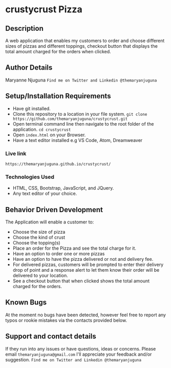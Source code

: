 # crustycrust Pizza 

## Description
A web application that enables my customers to order and choose different sizes of pizzas and different toppings, checkout button that displays the total amount charged for the orders when clicked.

## Author Details
Maryanne Njuguna `Find me on Twitter and Linkedin @themaryanjuguna`

## Setup/Installation Requirements
- Have git installed.
- Clone this repository to a location in your file system. `git clone https://github.com/themaryanjuguna/crustycrust.git`
- Open terminal command line then navigate to the root folder of the application. `cd crustycrust`
- Open `index.html` on your Browser.
- Have a text editor installed e.g VS Code, Atom, Dreamweaver

### Live link
`https://themaryanjuguna.github.io/crustycrust/`


### Technologies Used
- HTML, CSS, Bootstrap, JavaScript, and JQuery.
- Any text editor of your choice.

## Behavior Driven Development
The Application will enable a customer to:
- Choose the size of pizza 
- Choose the kind of crust
- Choose the topping(s)
- Place an order for the Pizza and see the total charge for it.
- Have an option to order one or more pizzas
- Have an option to have the pizza delivered or not and delivery fee.
- For delivered pizzas, customers will be prompted to enter their delivery drop of point and a response alert to let them know their order will be delivered to your location.
- See a checkout button that when clicked shows the total amount charged for the orders.

## Known Bugs
At the moment no bugs have been detected, however feel free to report any typos or rookie mistakes via the contacts provided below.

## Support and contact details
If they run into any issues or have questions, ideas or concerns.  Please email `themaryanjuguna@gmail.com` I'll appreciate your feedback and/or suggestion. `Find me on Twitter and Linkedin @themaryanjuguna`